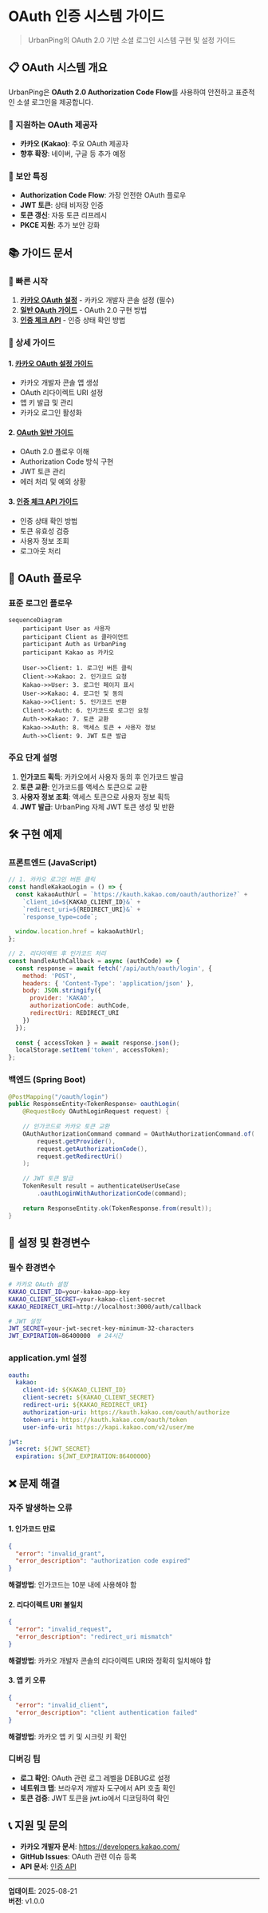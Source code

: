 # OAuth 인증 시스템 가이드

> UrbanPing의 OAuth 2.0 기반 소셜 로그인 시스템 구현 및 설정 가이드

## 📋 OAuth 시스템 개요

UrbanPing은 **OAuth 2.0 Authorization Code Flow**를 사용하여 안전하고 표준적인 소셜 로그인을 제공합니다.

### 🎯 지원하는 OAuth 제공자
- **카카오 (Kakao)**: 주요 OAuth 제공자
- **향후 확장**: 네이버, 구글 등 추가 예정

### 🔐 보안 특징
- **Authorization Code Flow**: 가장 안전한 OAuth 플로우
- **JWT 토큰**: 상태 비저장 인증
- **토큰 갱신**: 자동 토큰 리프레시
- **PKCE 지원**: 추가 보안 강화

## 📚 가이드 문서

### 🚀 빠른 시작
1. **[카카오 OAuth 설정](kakao-setup.md)** - 카카오 개발자 콘솔 설정 (필수)
2. **[일반 OAuth 가이드](general-guide.md)** - OAuth 2.0 구현 방법
3. **[인증 체크 API](authorize-check-api.md)** - 인증 상태 확인 방법

### 📖 상세 가이드

#### 1. [카카오 OAuth 설정 가이드](kakao-setup.md)
- 카카오 개발자 콘솔 앱 생성
- OAuth 리다이렉트 URI 설정
- 앱 키 발급 및 관리
- 카카오 로그인 활성화

#### 2. [OAuth 일반 가이드](general-guide.md)
- OAuth 2.0 플로우 이해
- Authorization Code 방식 구현
- JWT 토큰 관리
- 에러 처리 및 예외 상황

#### 3. [인증 체크 API 가이드](authorize-check-api.md)
- 인증 상태 확인 방법
- 토큰 유효성 검증
- 사용자 정보 조회
- 로그아웃 처리

## 🔄 OAuth 플로우

### 표준 로그인 플로우
```mermaid
sequenceDiagram
    participant User as 사용자
    participant Client as 클라이언트
    participant Auth as UrbanPing
    participant Kakao as 카카오

    User->>Client: 1. 로그인 버튼 클릭
    Client->>Kakao: 2. 인가코드 요청
    Kakao->>User: 3. 로그인 페이지 표시
    User->>Kakao: 4. 로그인 및 동의
    Kakao->>Client: 5. 인가코드 반환
    Client->>Auth: 6. 인가코드로 로그인 요청
    Auth->>Kakao: 7. 토큰 교환
    Kakao->>Auth: 8. 액세스 토큰 + 사용자 정보
    Auth->>Client: 9. JWT 토큰 발급
```

### 주요 단계 설명

1. **인가코드 획득**: 카카오에서 사용자 동의 후 인가코드 발급
2. **토큰 교환**: 인가코드를 액세스 토큰으로 교환
3. **사용자 정보 조회**: 액세스 토큰으로 사용자 정보 획득
4. **JWT 발급**: UrbanPing 자체 JWT 토큰 생성 및 반환

## 🛠️ 구현 예제

### 프론트엔드 (JavaScript)
```javascript
// 1. 카카오 로그인 버튼 클릭
const handleKakaoLogin = () => {
  const kakaoAuthUrl = `https://kauth.kakao.com/oauth/authorize?` +
    `client_id=${KAKAO_CLIENT_ID}&` +
    `redirect_uri=${REDIRECT_URI}&` +
    `response_type=code`;
  
  window.location.href = kakaoAuthUrl;
};

// 2. 리다이렉트 후 인가코드 처리
const handleAuthCallback = async (authCode) => {
  const response = await fetch('/api/auth/oauth/login', {
    method: 'POST',
    headers: { 'Content-Type': 'application/json' },
    body: JSON.stringify({
      provider: 'KAKAO',
      authorizationCode: authCode,
      redirectUri: REDIRECT_URI
    })
  });
  
  const { accessToken } = await response.json();
  localStorage.setItem('token', accessToken);
};
```

### 백엔드 (Spring Boot)
```java
@PostMapping("/oauth/login")
public ResponseEntity<TokenResponse> oauthLogin(
    @RequestBody OAuthLoginRequest request) {
    
    // 인가코드로 카카오 토큰 교환
    OAuthAuthorizationCommand command = OAuthAuthorizationCommand.of(
        request.getProvider(),
        request.getAuthorizationCode(),
        request.getRedirectUri()
    );
    
    // JWT 토큰 발급
    TokenResult result = authenticateUserUseCase
        .oauthLoginWithAuthorizationCode(command);
    
    return ResponseEntity.ok(TokenResponse.from(result));
}
```

## 🔧 설정 및 환경변수

### 필수 환경변수
```bash
# 카카오 OAuth 설정
KAKAO_CLIENT_ID=your-kakao-app-key
KAKAO_CLIENT_SECRET=your-kakao-client-secret
KAKAO_REDIRECT_URI=http://localhost:3000/auth/callback

# JWT 설정
JWT_SECRET=your-jwt-secret-key-minimum-32-characters
JWT_EXPIRATION=86400000  # 24시간
```

### application.yml 설정
```yaml
oauth:
  kakao:
    client-id: ${KAKAO_CLIENT_ID}
    client-secret: ${KAKAO_CLIENT_SECRET}
    redirect-uri: ${KAKAO_REDIRECT_URI}
    authorization-uri: https://kauth.kakao.com/oauth/authorize
    token-uri: https://kauth.kakao.com/oauth/token
    user-info-uri: https://kapi.kakao.com/v2/user/me

jwt:
  secret: ${JWT_SECRET}
  expiration: ${JWT_EXPIRATION:86400000}
```

## ❌ 문제 해결

### 자주 발생하는 오류

#### 1. 인가코드 만료
```json
{
  "error": "invalid_grant",
  "error_description": "authorization code expired"
}
```
**해결방법**: 인가코드는 10분 내에 사용해야 함

#### 2. 리다이렉트 URI 불일치
```json
{
  "error": "invalid_request",
  "error_description": "redirect_uri mismatch"
}
```
**해결방법**: 카카오 개발자 콘솔의 리다이렉트 URI와 정확히 일치해야 함

#### 3. 앱 키 오류
```json
{
  "error": "invalid_client",
  "error_description": "client authentication failed"
}
```
**해결방법**: 카카오 앱 키 및 시크릿 키 확인

### 디버깅 팁
- **로그 확인**: OAuth 관련 로그 레벨을 DEBUG로 설정
- **네트워크 탭**: 브라우저 개발자 도구에서 API 호출 확인
- **토큰 검증**: JWT 토큰을 jwt.io에서 디코딩하여 확인

## 📞 지원 및 문의

- **카카오 개발자 문서**: https://developers.kakao.com/
- **GitHub Issues**: OAuth 관련 이슈 등록
- **API 문서**: [인증 API](../../api/authentication.md)

---

**업데이트**: 2025-08-21  
**버전**: v1.0.0
